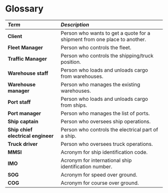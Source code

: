 # Glossary

| **_Term_**                   	| **_Description_**                                           |                                       
|:------------------------|:----------------------------------------------------------------|
| **Client** | Person who wants to get a quote for a shipment from one place to another.|
| **Fleet Manager** | Person who controls the fleet.|
| **Traffic Manager** | Person who controls the shipping/truck position.|
| **Warehouse staff** | Person who loads and unloads cargo from warehouses.|
| **Warehouse manager** | Person who manages the existing warehouses.|
| **Port staff** | Person who loads and unloads cargo from ships.|
| **Port manager** | Person who manages the list of ports.|
| **Ship captain** | Person who oversees ship operations.|
| **Ship chief electrical engineer** | Person who controls the electrical part of a ship.|
| **Truck driver** | Person who oversees truck operations.|
| **MMSI** | Acronym for ship identification code.|
| **IMO** | Acronym for international ship identification number.|
| **SOG** | Acronym for speed over ground.|
| **COG** | Acronym for course over ground.| 
